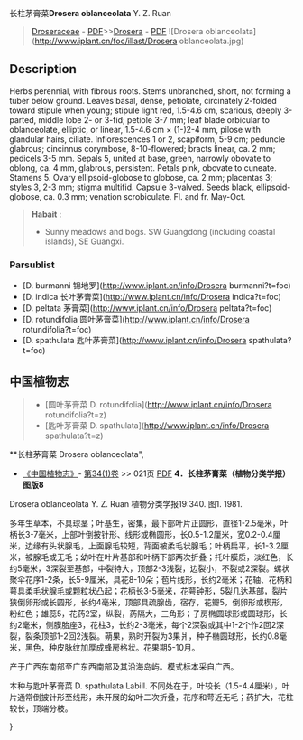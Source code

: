 长柱茅膏菜**Drosera oblanceolata** Y. Z. Ruan

> [Droseraceae](http://www.iplant.cn/info/Droseraceae?t=foc) - [PDF](http://www.iplant.cn/foc/pdf/Droseraceae.pdf)>>[Drosera](http://www.iplant.cn/info/Drosera?t=foc) - [PDF](http://www.iplant.cn/foc/pdf/Drosera.pdf)
![Drosera oblanceolata](http://www.iplant.cn/foc/illast/Drosera oblanceolata.jpg)

## Description

Herbs perennial, with fibrous roots. Stems unbranched, short, not forming a tuber below ground. Leaves basal, dense, petiolate, circinately 2-folded toward stipule when young; stipule light red, 1.5-4.6 cm, scarious, deeply 3-parted, middle lobe 2- or 3-fid; petiole 3-7 mm; leaf blade orbicular to oblanceolate, elliptic, or linear, 1.5-4.6 cm × (1-)2-4 mm, pilose with glandular hairs, ciliate. Inflorescences 1 or 2, scapiform, 5-9 cm; peduncle glabrous; cincinnus corymbose, 8-10-flowered; bracts linear, ca. 2 mm; pedicels 3-5 mm. Sepals 5, united at base, green, narrowly obovate to oblong, ca. 4 mm, glabrous, persistent. Petals pink, obovate to cuneate. Stamens 5. Ovary ellipsoid-globose to globose, ca. 2 mm; placentas 3; styles 3, 2-3 mm; stigma multifid. Capsule 3-valved. Seeds black, ellipsoid-globose, ca. 0.3 mm; venation scrobiculate. Fl. and fr. May-Oct.


> **Habait** : 
>* Sunny meadows and bogs. SW Guangdong (including coastal islands), SE Guangxi.

### Parsublist

* [D.  burmanni  锦地罗](http://www.iplant.cn/info/Drosera burmanni?t=foc)
* [D.  indica  长叶茅膏菜](http://www.iplant.cn/info/Drosera indica?t=foc)
* [D.  peltata  茅膏菜](http://www.iplant.cn/info/Drosera peltata?t=foc)
* [D.  rotundifolia  圆叶茅膏菜](http://www.iplant.cn/info/Drosera rotundifolia?t=foc)
* [D.  spathulata  匙叶茅膏菜](http://www.iplant.cn/info/Drosera spathulata?t=foc)

## 中国植物志

> * [圆叶茅膏菜  D.  rotundifolia](http://www.iplant.cn/info/Drosera rotundifolia?t=z)
> * [匙叶茅膏菜  D.  spathulata](http://www.iplant.cn/info/Drosera spathulata?t=z)


**长柱茅膏菜 Drosera oblanceolata",


* [《中国植物志》](http://www.iplant.cn/frps)- [第34(1)卷](http://www.iplant.cn/frps/vol/34(1)) >> 021页 [PDF](http://www.iplant.cn/frps/pdf/34(1)/021a.PDF)
**4．长柱茅膏菜（植物分类学报）图版8**

Drosera oblanceolata Y. Z. Ruan 植物分类学报19:340. 图1. 1981.

多年生草本，不具球茎；叶基生，密集，最下部叶片正圆形，直径1-2.5毫米，叶柄长3-7毫米，上部叶倒披针形、线形或椭圆形，长0.5-1.2厘米，宽0.2-0.4厘米，边缘有头状腺毛，上面腺毛较短，背面被柔毛状腺毛；叶柄扁平，长1-3.2厘米，被腺毛或无毛；幼叶在叶片基部和叶柄下部两次折叠；托叶膜质，淡红色，长约5毫米，3深裂至基部，中裂特大，顶部2-3浅裂，边裂小，不裂或2深裂。螺状聚伞花序1-2条，长5-9厘米，具花8-10朵；苞片线形，长约2毫米；花轴、花柄和萼具柔毛状腺毛或颗粒状凸起；花柄长3-5毫米，花萼钟形，5裂几达基部，裂片狭倒卵形或长圆形，长约4毫米，顶部具疏腺齿，宿存，花瓣5，倒卵形或楔形，粉红色；雄蕊5，花药2室，纵裂，药隔大，三角形；子房椭圆球形或圆球形，长约2毫米，侧膜胎座3，花柱3，长约2-3毫米，每个2深裂或其中1-2个作2回2深裂，裂条顶部1-2回2浅裂。蒴果，熟时开裂为3果爿，种子椭圆球形，长约0.8毫米，黑色，种皮脉纹加厚成蜂房格状。花果期5-10月。

产于广西东南部至广东西南部及其沿海岛屿。模式标本采自广西。

本种与匙叶茅膏菜 D. spathulata Labill. 不同处在于，叶较长（1.5-4.4厘米），叶片通常倒披针形至线形，未开展的幼叶二次折叠，花序和萼近无毛；药扩大，花柱较长，顶端分枝。

}